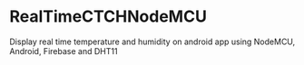# RealTimeCTCHNodeMCU
Display real time temperature and humidity on android app using NodeMCU, Android, Firebase and DHT11
